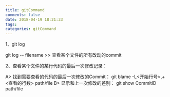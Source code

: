 ```yaml
---
title: gitCommand
comments: false
date: 2018-04-19 18:21:33
tags:
categories: gitCommand
---
```




1、git log

   git log -- filename >> 查看某个文件的所有改动的commit

2、查看某个文件的某行代码的最后一次修改记录：

   A> 找到需要查看的代码的最后一次修改的Commit：
   	git blame -L<开始行号>,+<查看的行数> path/file
   B> 显示和上一次修改的差别：
   	git show CommitID path/file

